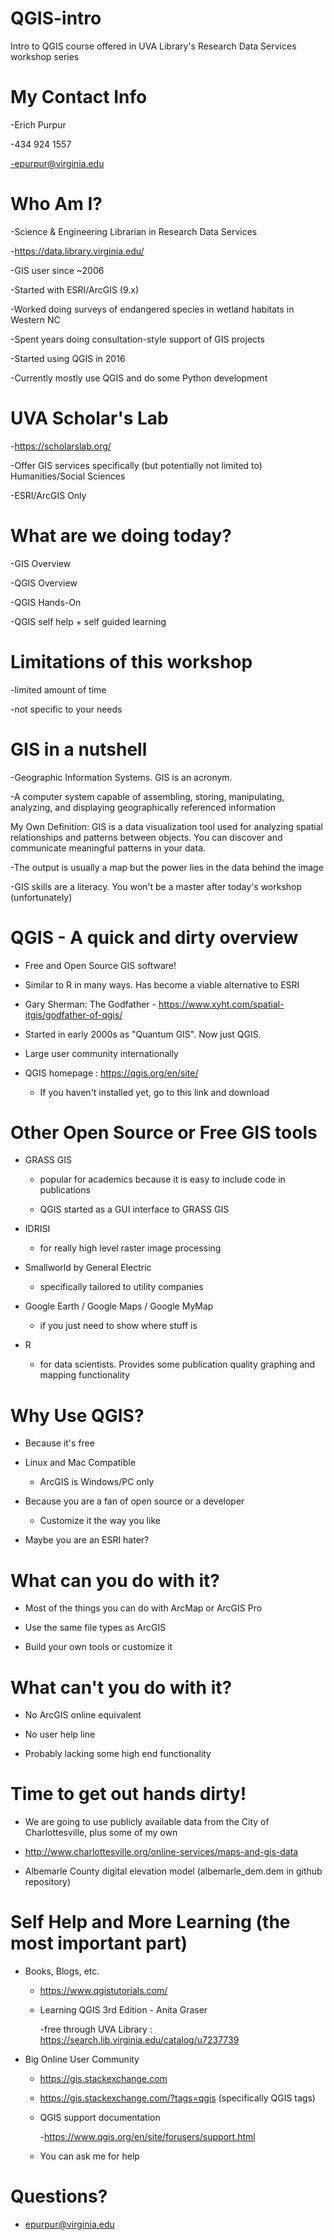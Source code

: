 # QGIS-intro
Intro to QGIS course offered in UVA Library's Research Data Services workshop series



# My Contact Info
  -Erich Purpur
  
  -434 924 1557
  
  -epurpur@virginia.edu



# Who Am I?
-Science & Engineering Librarian in Research Data Services
  
  -https://data.library.virginia.edu/
 
-GIS user since ~2006
  
  -Started with ESRI/ArcGIS (9.x)
  
  -Worked doing surveys of endangered species in wetland habitats in Western NC
  
  -Spent years doing consultation-style support of GIS projects
 
  -Started using QGIS in 2016
  
  -Currently mostly use QGIS and do some Python development
  

# UVA Scholar's Lab
  
  -https://scholarslab.org/
  
  -Offer GIS services specifically (but potentially not limited to) Humanities/Social Sciences
  
  -ESRI/ArcGIS Only
  

# What are we doing today?
  -GIS Overview
  
  -QGIS Overview
  
  -QGIS Hands-On 
  
  -QGIS self help + self guided learning
  
 
# Limitations of this workshop
  
  -limited amount of time
  
  -not specific to your needs
  

# GIS in a nutshell
  
  -Geographic Information Systems. GIS is an acronym.
  
  -A computer system capable of assembling, storing, manipulating, analyzing, and displaying geographically referenced 
  information
  
  My Own Definition: GIS is a data visualization tool used for analyzing spatial relationships and patterns between objects.
  You can discover and communicate meaningful patterns in your data.
  
   -The output is usually a map but the power lies in the data behind the image
  
   -GIS skills are a literacy. You won't be a master after today's workshop (unfortunately)
  

# QGIS - A quick and dirty overview
  - Free and Open Source GIS software!
  
  - Similar to R in many ways. Has become a viable alternative to ESRI
  
  - Gary Sherman: The Godfather - https://www.xyht.com/spatial-itgis/godfather-of-qgis/
  
  - Started in early 2000s as "Quantum GIS". Now just QGIS.
  
  - Large user community internationally
  
  - QGIS homepage : https://qgis.org/en/site/
    
      - If you haven't installed yet, go to this link and download
    

# Other Open Source or Free GIS tools
  - GRASS GIS
    
      - popular for academics because it is easy to include code in publications
    
      - QGIS started as a GUI interface to GRASS GIS
  
  - IDRISI
    
      - for really high level raster image processing
  
  - Smallworld by General Electric
    
      - specifically tailored to utility companies
  
  - Google Earth / Google Maps / Google MyMap
    
      - if you just need to show where stuff is
  
  - R
    
      - for data scientists. Provides some publication quality graphing and mapping functionality
    
    
# Why Use QGIS?
  
  - Because it's free
  
  - Linux and Mac Compatible
    
      - ArcGIS is Windows/PC only
  
  - Because you are a fan of open source or a developer
    
      - Customize it the way you like
  
  - Maybe you are an ESRI hater?
  
  
# What can you do with it?
  
  - Most of the things you can do with ArcMap or ArcGIS Pro
  
  - Use the same file types as ArcGIS
  
  - Build your own tools or customize it
  

# What can't you do with it?
  
  - No ArcGIS online equivalent
  
  - No user help line
  
  - Probably lacking some high end functionality
  
 
# Time to get out hands dirty!
  
  - We are going to use publicly available data from the City of Charlottesville, plus some of my own
  
  - http://www.charlottesville.org/online-services/maps-and-gis-data
  
  - Albemarle County digital elevation model (albemarle_dem.dem in github repository)
  
# Self Help and More Learning (the most important part)

  - Books, Blogs, etc.
    - https://www.qgistutorials.com/
    
    - Learning QGIS 3rd Edition - Anita Graser
    
        -free through UVA Library : https://search.lib.virginia.edu/catalog/u7237739
      
  - Big Online User Community
  
    - https://gis.stackexchange.com
    
    - https://gis.stackexchange.com/?tags=qgis (specifically QGIS tags)
    
    - QGIS support documentation
    
         -https://www.qgis.org/en/site/forusers/support.html
         
    - You can ask me for help
    

# Questions?

  - epurpur@virginia.edu
  
        
        
        
        


  

    
    




  
  





